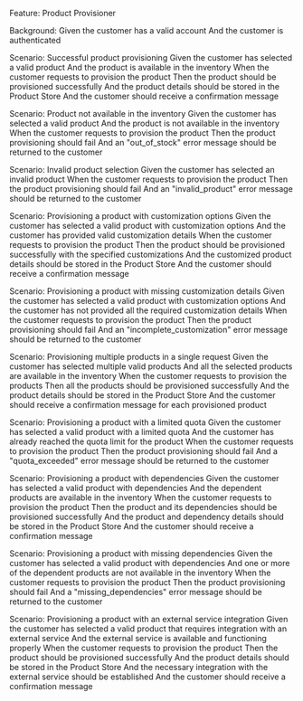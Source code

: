 Feature: Product Provisioner

Background:
Given the customer has a valid account
And the customer is authenticated

Scenario: Successful product provisioning
Given the customer has selected a valid product
And the product is available in the inventory
When the customer requests to provision the product
Then the product should be provisioned successfully
And the product details should be stored in the Product Store
And the customer should receive a confirmation message

Scenario: Product not available in the inventory
Given the customer has selected a valid product
And the product is not available in the inventory
When the customer requests to provision the product
Then the product provisioning should fail
And an "out_of_stock" error message should be returned to the customer

Scenario: Invalid product selection
Given the customer has selected an invalid product
When the customer requests to provision the product
Then the product provisioning should fail
And an "invalid_product" error message should be returned to the customer

Scenario: Provisioning a product with customization options
Given the customer has selected a valid product with customization options
And the customer has provided valid customization details
When the customer requests to provision the product
Then the product should be provisioned successfully with the specified customizations
And the customized product details should be stored in the Product Store
And the customer should receive a confirmation message

Scenario: Provisioning a product with missing customization details
Given the customer has selected a valid product with customization options
And the customer has not provided all the required customization details
When the customer requests to provision the product
Then the product provisioning should fail
And an "incomplete_customization" error message should be returned to the customer

Scenario: Provisioning multiple products in a single request
Given the customer has selected multiple valid products
And all the selected products are available in the inventory
When the customer requests to provision the products
Then all the products should be provisioned successfully
And the product details should be stored in the Product Store
And the customer should receive a confirmation message for each provisioned product

Scenario: Provisioning a product with a limited quota
Given the customer has selected a valid product with a limited quota
And the customer has already reached the quota limit for the product
When the customer requests to provision the product
Then the product provisioning should fail
And a "quota_exceeded" error message should be returned to the customer

Scenario: Provisioning a product with dependencies
Given the customer has selected a valid product with dependencies
And the dependent products are available in the inventory
When the customer requests to provision the product
Then the product and its dependencies should be provisioned successfully
And the product and dependency details should be stored in the Product Store
And the customer should receive a confirmation message

Scenario: Provisioning a product with missing dependencies
Given the customer has selected a valid product with dependencies
And one or more of the dependent products are not available in the inventory
When the customer requests to provision the product
Then the product provisioning should fail
And a "missing_dependencies" error message should be returned to the customer

Scenario: Provisioning a product with an external service integration
Given the customer has selected a valid product that requires integration with an external service
And the external service is available and functioning properly
When the customer requests to provision the product
Then the product should be provisioned successfully
And the product details should be stored in the Product Store
And the necessary integration with the external service should be established
And the customer should receive a confirmation message